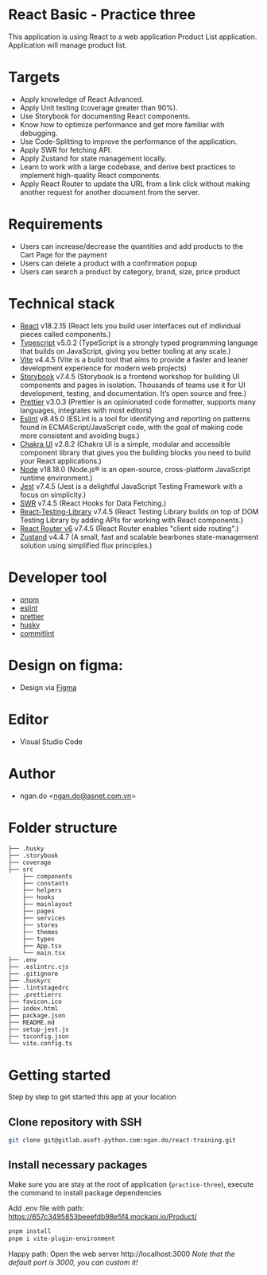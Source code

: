 # React Basic - Practice three

This application is using React to a web application Product List application. Application will manage product list.

# Targets

- Apply knowledge of React Advanced.
- Apply Unit testing (coverage greater than 90%).
- Use Storybook for documenting React components.
- Know how to optimize performance and get more familiar with debugging.
- Use Code-Splitting to improve the performance of the application.
- Apply SWR for fetching API.
- Apply Zustand for state management locally.
- Learn to work with a large codebase, and derive best practices to implement high-quality React components.
- Apply React Router to update the URL from a link click without making another request for another document from the server.

# Requirements

- Users can increase/decrease the quantities and add products to the Cart Page for the payment
- Users can delete a product with a confirmation popup
- Users can search a product by category, brand, size, price product

# Technical stack

- [React](https://react.dev/) v18.2.15 (React lets you build user interfaces out of individual pieces called components.)
- [Typescript](https://www.typescriptlang.org/) v5.0.2 (TypeScript is a strongly typed programming language that builds on JavaScript, giving you better tooling at any scale.)
- [Vite](https://vitejs.dev/) v4.4.5 (Vite is a build tool that aims to provide a faster and leaner development experience for modern web projects)
- [Storybook](https://storybook.js.org/) v7.4.5 (Storybook is a frontend workshop for building UI components and pages in isolation. Thousands of teams use it for UI development, testing, and documentation. It’s open source and free.)
- [Prettier](https://storybook.js.org/) v3.0.3 (Prettier is an opinionated code formatter, supports many languages, integrates with most editors)
- [Eslint](https://eslint.org/) v8.45.0 (ESLint is a tool for identifying and reporting on patterns found in ECMAScript/JavaScript code, with the goal of making code more consistent and avoiding bugs.)
- [Chakra UI](https://chakra-ui.com/) v2.8.2 (Chakra UI is a simple, modular and accessible component library that gives you the building blocks you need to build your React applications.)
- [Node](https://nodejs.org/en/) v18.18.0 (Node.js® is an open-source, cross-platform JavaScript runtime environment.)
- [Jest](https://jestjs.io/) v7.4.5 (Jest is a delightful JavaScript Testing Framework with a focus on simplicity.)
- [SWR](https://swr.vercel.app/) v7.4.5 (React Hooks for Data Fetching.)
- [React-Testing-Library](https://testing-library.com/docs/react-testing-library/intro/) v7.4.5
  (React Testing Library builds on top of DOM Testing Library by adding APIs for working with React components.)
- [React Router v6](https://reactrouter.com/) v7.4.5 (React Router enables "client side routing".)
- [Zustand](https://www.npmjs.com/package/zustand) v4.4.7 (A small, fast and scalable bearbones state-management solution using simplified flux principles.)

# Developer tool

- [pnpm](https://pnpm.io/)
- [eslint](https://eslint.org/)
- [prettier](https://storybook.js.org/)
- [husky](https://www.npmjs.com/package/husky)
- [commitlint](https://commitlint.js.org/#/)

# Design on figma:

- Design via [Figma](https://www.figma.com/file/YnwB8QN1TpT7I7PuJCp78s/Product-List-Page?node-id=0%3A1&mode=dev)

# Editor

- Visual Studio Code

# Author

- ngan.do <[ngan.do@asnet.com.vn](ngan.do@asnet.com.vn)>

# Folder structure

```
├── .husky
├── .storybook
├── coverage
├── src
    ├── components
    ├── constants
    ├── helpers
    ├── hooks
    ├── mainlayout
    ├── pages
    ├── services
    ├── stores
    ├── themes
    ├── types
    ├── App.tsx
    └── main.tsx
├── .env
├── .eslintrc.cjs
├── .gitignore
├── .huskyrc
├── .lintstagedrc
├── .prettierrc
├── favicon.ico
├── index.html
├── package.json
├── README.md
├── setup-jest.js
├── tsconfig.json
└── vite.config.ts
```

# Getting started

Step by step to get started this app at your location

## Clone repository with SSH

```bash
git clone git@gitlab.asoft-python.com:ngan.do/react-training.git
```

## Install necessary packages

Make sure you are stay at the root of application (`practice-three`), execute the command
to install package dependencies

Add .env file with path: https://657c3495853beeefdb98e5f4.mockapi.io/Product/

```bash
pnpm install
pnpm i vite-plugin-environment
```

Happy path: Open the web server http://localhost:3000
_Note that the default port is 3000, you can custom it!_
